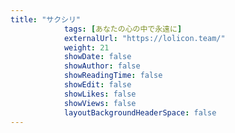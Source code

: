 ```yaml
---
title: "サクシリ"
            tags: [あなたの心の中で永遠に]
            externalUrl: "https://lolicon.team/"
            weight: 21
            showDate: false
            showAuthor: false
            showReadingTime: false
            showEdit: false
            showLikes: false
            showViews: false
            layoutBackgroundHeaderSpace: false
---
```

